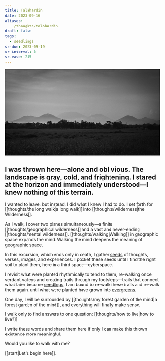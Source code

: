 ```yaml
---
title: Talahardin
date: 2023-09-16
aliases:
  - /thoughts/talahardin
draft: false
tags:
  - seedlings
sr-due: 2023-09-19
sr-interval: 3
sr-ease: 255
---
```

![Banner](files/banner.jpg)
<h2>I was thrown here—alone and oblivious. The landscape is gray, cold, and frightening. I stared at the horizon and immediately understood—I knew nothing of this terrain.</h2>

I wanted to leave, but instead, I did what I knew I had to do. I set forth for [[thoughts/the long walk|a long walk]] into [[thoughts/wilderness|the Wilderness]].

As I walk, I cover two planes simultaneously—a finite [[thoughts/geographical wilderness]] and a vast and never-ending [[thoughts/mental wilderness]]. [[thoughts/walking|Walking]] in geographic space expands the mind. Walking the mind deepens the meaning of geographic space.

In this excursion, which ends only in death, I gather [seeds](tags/seeds.md) of thoughts, verses, images, and experiences. I pocket these seeds until I find the right soil to plant them, here in a third space—cyberspace.

I revisit what were planted rhythmically to tend to them, re-walking once verdant valleys and creating trails through my footsteps—trails that connect what later become [seedlings](tags/seedlings.md). I am bound to re-walk these trails and re-walk them again, until what were planted have grown into [evergreens](tags/evergreens.md).

One day, I will be surrounded by [[thoughts/my forest garden of the mind|a forest garden of the mind]], and everything will finally make sense.

I walk only to find answers to one question: [[thoughts/how to live|how to live?]]

I write these words and share them here if only I can make this thrown existence more meaningful.

Would you like to walk with me?

[[start|Let's begin here]].